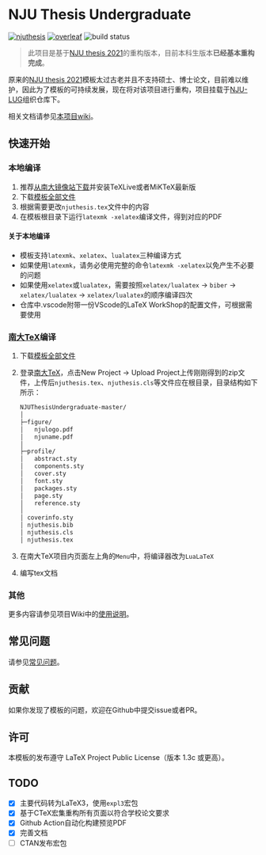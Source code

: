 # NJU Thesis Undergraduate

[![njuthesis](https://img.shields.io/badge/njuthesis-latex-blue)](https://git.nju.edu.cn/nju-lug/nju-latex-templates)
[![overleaf](https://img.shields.io/badge/overleaf-supported-brightgreen)](https://tex.nju.edu.cn)
![build status](https://github.com/nju-lug/NJUThesisUndergraduate/actions/workflows/build.yml/badge.svg)

> 此项目是基于[NJU thesis 2021](https://github.com/FengChendian/NJUThesis2021)的重构版本，目前本科生版本**已经基本重构完成**。

原来的[NJU thesis 2021](https://github.com/FengChendian/NJUThesis2021)模板太过古老并且不支持硕士、博士论文，目前难以维护，因此为了模板的可持续发展，现在将对该项目进行重构，项目挂载于[NJU-LUG](https://github.com/nju-lug)组织仓库下。

相关文档请参见[本项目wiki](https://github.com/nju-lug/NJUThesisUndergraduate/wiki)。

## 快速开始

### 本地编译

1. 推荐[从南大镜像站下载](https://mirror.nju.edu.cn/download/app/TeX%20%E6%8E%92%E7%89%88%E7%B3%BB%E7%BB%9F)并安装TeXLive或者MiKTeX最新版
2. 下载[模板全部文件](https://github.com/nju-lug/NJUThesisUndergraduate/archive/refs/heads/master.zip)
3. 根据需要更改`njuthesis.tex`文件中的内容
4. 在模板根目录下运行`latexmk -xelatex`编译文件，得到对应的PDF

#### **关于本地编译**

- 模板支持`latexmk`、`xelatex`、`lualatex`三种编译方式
- 如果使用`latexmk`，请务必使用完整的命令`latexmk -xelatex`以免产生不必要的问题
- 如果使用`xelatex`或`lualatex`，需要按照`xelatex/lualatex` -> `biber` -> `xelatex/lualatex` -> `xelatex/lualatex`的顺序编译四次
- 仓库中.vscode附带一份VScode的LaTeX WorkShop的配置文件，可根据需要使用

### [南大TeX](https://tex.nju.edu.cn)编译

1. 下载[模板全部文件](https://github.com/nju-lug/NJUThesisUndergraduate/archive/refs/heads/master.zip)
2. 登录[南大TeX](https://tex.nju.edu.cn)，点击New Project -> Upload Project上传刚刚得到的zip文件，上传后`njuthesis.tex`、`njuthesis.cls`等文件应在根目录，目录结构如下所示：

    ```bash
    NJUThesisUndergraduate-master/
    │
    ├─figure/
    │   njulogo.pdf
    │   njuname.pdf
    │
    ├─profile/
    │   abstract.sty
    │   components.sty
    │   cover.sty
    │   font.sty
    │   packages.sty
    │   page.sty
    │   reference.sty
    │
    │ coverinfo.sty
    │ njuthesis.bib
    │ njuthesis.cls
    │ njuthesis.tex
    ```

3. 在南大TeX项目内页面左上角的`Menu`中，将编译器改为`LuaLaTeX`
4. 编写tex文档

### 其他

更多内容请参见项目Wiki中的[使用说明](https://github.com/nju-lug/NJUThesisUndergraduate/wiki/%E4%BD%BF%E7%94%A8%E8%AF%B4%E6%98%8E)。

## 常见问题

请参见[常见问题](https://github.com/nju-lug/NJUThesisUndergraduate/wiki/%E5%B8%B8%E8%A7%81%E9%97%AE%E9%A2%98)。

## 贡献

如果你发现了模板的问题，欢迎在Github中提交issue或者PR。

## 许可

本模板的发布遵守 LaTeX Project Public License（版本 1.3c 或更高）。

## TODO

- [x] 主要代码转为LaTeX3，使用`expl3`宏包
- [x] 基于CTeX宏集重构所有页面以符合学校论文要求
- [x] Github Action自动化构建预览PDF
- [x] 完善文档
- [ ] CTAN发布宏包

